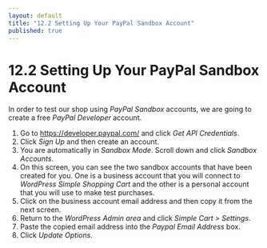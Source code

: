 ```yaml
---
layout: default
title: "12.2 Setting Up Your PayPal Sandbox Account"
published: true
---
```


# 12.2 Setting Up Your PayPal Sandbox Account

In order to test our shop using _PayPal Sandbox_ accounts, we are going to create a free _PayPal Developer_ account.

1. Go to <https://developer.paypal.com/> and click _Get API Credentials_.
2. Click _Sign Up_ and then create an account.
3. You are automatically in _Sandbox Mode_. Scroll down and click _Sandbox Accounts_.
4. On this screen, you can see the two sandbox accounts that have been created for you. One is a business account that you will connect to _WordPress Simple Shopping Cart_ and the other is a personal account that you will use to make test purchases.
5. Click on the business account email address and then copy it from the next screen.
6. Return to the _WordPress Admin area_ and click _Simple Cart > Settings_.
7. Paste the copied email address into the _Paypal Email Address_ box.
8. Click _Update Options_.
